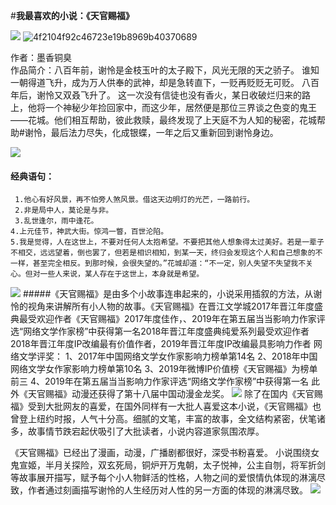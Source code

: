#**我最喜欢的小说：《天官赐福》**

![](C:\Users\24019\Pictures\QQ图片20231123092927.jpg)
![4f2104f92c46723e19b8969b40370689](https://github.com/killinop/jhj/assets/152043715/4b7d20e8-b5bd-49db-9d8a-5655df1d39d8)

作者：墨香铜臭                                                         
作品简介：八百年前，谢怜是金枝玉叶的太子殿下，风光无限的天之骄子。 谁知一朝得道飞升，成为万人供奉的武神，却是急转直下，一贬再贬贬无可贬。 八百年后，谢怜又双叒飞升了。 这一次没有信徒也没有香火，某日收破烂归来的路上，他将一个神秘少年捡回家中，而这少年，居然便是那位三界谈之色变的鬼王——花城。他们相互帮助，彼此救赎，最终发现了上天庭不为人知的秘密，花城帮助#谢怜，最后法力尽失，化成银蝶，一年之后又重新回到谢怜身边。

![](C:\Users\24019\Pictures\QQ图片20231123092831.jpg)

 #### 经典语句：
     1.他心有好风景，再不怕旁人煞风景。借这天边明灯的光芒，一路前行。
     2.非是局中人，莫论是与非。
     3.乱世逢尔，雨中逢花。
    4.上元佳节，神武大街。惊鸿一瞥，百世沦陷。
    5.我是觉得，人在这世上，不要对任何人太抱希望。不要把其他人想象得太过美好。若是一辈子不相交，远远望着，倒也罢了，但若是相识相知，到某一天，终归会发现这个人和自己想象的不一样，甚至完全相反。到那时候，会很失望的。”花城却道：“不一定，别人失望不失望我不关心。但对一些人来说，某人存在于这世上，本身就是希望。
 ![](C:\Users\24019\Pictures\QQ图片20231123161757.jpg)
 #####《天官赐福》是由多个小故事连串起来的，小说采用插叙的方法，从谢怜的视角来讲解所有小人物的故事。《天官赐福》在晋江文学城2017年晋江年度盛典最受欢迎作者《天官赐福》2017年度佳作，、2019年在第五届当当影响力作家评选“网络文学作家榜”中获得第一名2018年晋江年度盛典纯爱系列最受欢迎作者2018年晋江年度IP改编最有价值作者，2019年晋江年度IP改编最具影响力作者
网络文学评奖：
1、2017年中国网络文学女作家影响力榜单第14名
2、2018年中国网络文学女作家影响力榜单第10名
3、2019年微博IP价值榜《天官赐福》为榜单前三
4、2019年在第五届当当影响力作家评选“网络文学作家榜”中获得第一名
此外《天官赐福》动漫还获得了第十八届中国动漫金龙奖。
![](C:\Users\24019\Pictures\QQ图片20231123092837.jpg)
除了在国内《天官赐福》受到大批网友的喜爱，在国外同样有一大批人喜爱这本小说，《天官赐福》也曾登上纽约时报，人气十分高。细腻的文笔，丰富的故事，全文结构紧密，伏笔诸多，故事情节跌宕起伏吸引了大批读者，小说内容道家氛围浓厚。

《天官赐福》已经出了漫画，动漫，广播剧都很好，深受书粉喜爱。
小说围绕女鬼宣姬，半月关探险，双玄死局，铜炉开万鬼朝，太子悦神，公主自刎，将军折剑等故事展开描写，赋予每个小人物鲜活的性格，人物之间的爱恨情仇体现的淋漓尽致，作者通过刻画描写谢怜的人生经历对人性的另一方面的体现的淋漓尽致。
![](C:\Users\24019\Pictures\QQ图片20231123085404.jpg)
